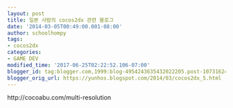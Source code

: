 ```yaml
---
layout: post
title: 일본 사람의 cocos2dx 관련 블로그
date: '2014-03-05T00:49:00.001-08:00'
author: schoolhompy
tags:
- cocos2dx
categories:
- GAME DEV
modified_time: '2017-06-25T02:22:52.106-07:00'
blogger_id: tag:blogger.com,1999:blog-4954243635432022205.post-1073162490384893351
blogger_orig_url: https://yunhos.blogspot.com/2014/03/cocos2dx_5.html
---
```


<p>http://cocoabu.com/multi-resolution</p>